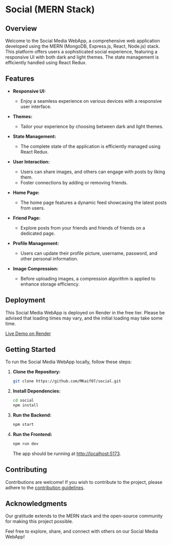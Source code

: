# Social (MERN Stack)

## Overview

Welcome to the Social Media WebApp, a comprehensive web application developed using the MERN (MongoDB, Express.js, React, Node.js) stack. This platform offers users a sophisticated social experience, featuring a responsive UI with both dark and light themes. The state management is efficiently handled using React Redux.

## Features

- **Responsive UI:**

  - Enjoy a seamless experience on various devices with a responsive user interface.

- **Themes:**

  - Tailor your experience by choosing between dark and light themes.

- **State Management:**

  - The complete state of the application is efficiently managed using React Redux.

- **User Interaction:**

  - Users can share images, and others can engage with posts by liking them.
  - Foster connections by adding or removing friends.

- **Home Page:**

  - The home page features a dynamic feed showcasing the latest posts from users.

- **Friend Page:**

  - Explore posts from your friends and friends of friends on a dedicated page.

- **Profile Management:**

  - Users can update their profile picture, username, password, and other personal information.

- **Image Compression:**
  - Before uploading images, a compression algorithm is applied to enhance storage efficiency.

## Deployment

This Social Media WebApp is deployed on Render in the free tier. Please be advised that loading times may vary, and the initial loading may take some time.

[Live Demo on Render](https://social-d0jf.onrender.com)

## Getting Started

To run the Social Media WebApp locally, follow these steps:

1. **Clone the Repository:**

   ```bash
   git clone https://github.com/MKaif07/social.git
   ```

2. **Install Dependencies:**

   ```bash
   cd social
   npm install
   ```

3. **Run the Backend:**
   ```bash
   npm start
   ```
4. **Run the Frontend:**

   ```bash
   npm run dev
   ```

   The app should be running at [http://localhost:5173](http://localhost:5173).

## Contributing

Contributions are welcome! If you wish to contribute to the project, please adhere to the [contribution guidelines](CONTRIBUTING.md).

## Acknowledgments

Our gratitude extends to the MERN stack and the open-source community for making this project possible.

Feel free to explore, share, and connect with others on our Social Media WebApp!
